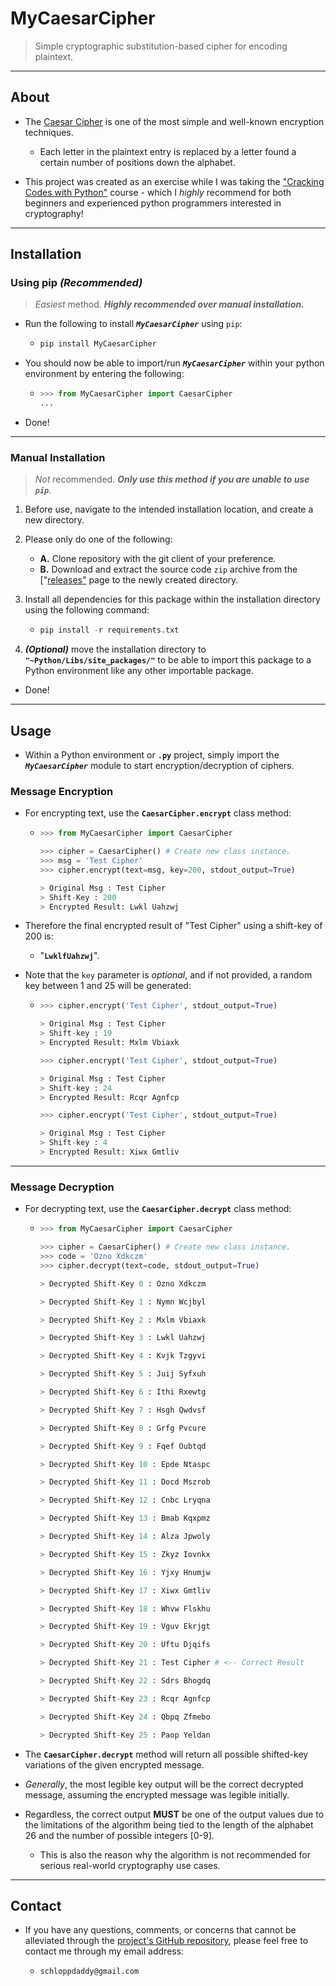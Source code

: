 # MyCaesarCipher

> Simple cryptographic substitution-based cipher for encoding plaintext.

---

## About

- The [Caesar Cipher](https://en.wikipedia.org/wiki/Caesar_cipher) is one of the most simple and well-known encryption techniques.

  - Each letter in the plaintext entry is replaced by a letter found a certain number of positions down the alphabet.

- This project was created as an exercise while I was taking the ["Cracking Codes with Python"](https://inventwithpython.com/cracking/) course - which I _highly_ recommend for both beginners and experienced python programmers interested in cryptography!

---

## Installation

### Using pip _(Recommended)_

> _Easiest_ method. _**Highly recommended over manual installation.**_

- Run the following to install _**`MyCaesarCipher`**_ using `pip`:

  - ```python
    pip install MyCaesarCipher
    ```

- You should now be able to import/run _**`MyCaesarCipher`**_ within your python environment by entering the following:

  - ```python
    >>> from MyCaesarCipher import CaesarCipher
    ...
    ```

- Done!

---

### Manual Installation

> _Not_ recommended. _**Only use this method if you are unable to use `pip`**_.

1. Before use, navigate to the intended installation location, and create a new directory.

2. Please only do one of the following:

    - **A.** Clone repository with the git client of your preference.
    - **B.** Download and extract the source code `zip` archive from the ["[releases"](https://github.com/schlopp96/MyCaesarCipher/releases) page to the newly created directory.

3. Install all dependencies for this package within the installation directory using the following command:

    - ```python
      pip install -r requirements.txt
      ```

4. _**(Optional)**_ move the installation directory to **`"~Python/Libs/site_packages/"`** to be able to import this package to a Python environment like any other importable package.

- Done!

---

## Usage

- Within a Python environment or **`.py`** project, simply import the _**`MyCaesarCipher`**_ module to start encryption/decryption of ciphers.

### Message Encryption

- For encrypting text, use the **`CaesarCipher.encrypt`** class method:

  - ```python
    >>> from MyCaesarCipher import CaesarCipher

    >>> cipher = CaesarCipher() # Create new class instance.
    >>> msg = 'Test Cipher'
    >>> cipher.encrypt(text=msg, key=200, stdout_output=True)

    > Original Msg : Test Cipher
    > Shift-Key : 200
    > Encrypted Result: Lwkl Uahzwj
    ```

- Therefore the final encrypted result of "Test Cipher" using a shift-key of 200 is:

  - "**`LwklfUahzwj`**".

- Note that the `key` parameter is _optional_, and if not provided, a random key between 1 and 25 will be generated:

  - ```python
    >>> cipher.encrypt('Test Cipher', stdout_output=True)

    > Original Msg : Test Cipher
    > Shift-key : 19
    > Encrypted Result: Mxlm Vbiaxk

    >>> cipher.encrypt('Test Cipher', stdout_output=True)

    > Original Msg : Test Cipher
    > Shift-key : 24
    > Encrypted Result: Rcqr Agnfcp

    >>> cipher.encrypt('Test Cipher', stdout_output=True)

    > Original Msg : Test Cipher
    > Shift-key : 4
    > Encrypted Result: Xiwx Gmtliv
    ```

---

### Message Decryption

- For decrypting text, use the **`CaesarCipher.decrypt`** class method:

  - ```python
    >>> from MyCaesarCipher import CaesarCipher

    >>> cipher = CaesarCipher() # Create new class instance.
    >>> code = 'Ozno Xdkczm'
    >>> cipher.decrypt(text=code, stdout_output=True)

    > Decrypted Shift-Key 0 : Ozno Xdkczm

    > Decrypted Shift-Key 1 : Nymn Wcjbyl

    > Decrypted Shift-Key 2 : Mxlm Vbiaxk

    > Decrypted Shift-Key 3 : Lwkl Uahzwj

    > Decrypted Shift-Key 4 : Kvjk Tzgyvi

    > Decrypted Shift-Key 5 : Juij Syfxuh

    > Decrypted Shift-Key 6 : Ithi Rxewtg

    > Decrypted Shift-Key 7 : Hsgh Qwdvsf

    > Decrypted Shift-Key 8 : Grfg Pvcure

    > Decrypted Shift-Key 9 : Fqef Oubtqd

    > Decrypted Shift-Key 10 : Epde Ntaspc

    > Decrypted Shift-Key 11 : Docd Mszrob

    > Decrypted Shift-Key 12 : Cnbc Lryqna

    > Decrypted Shift-Key 13 : Bmab Kqxpmz

    > Decrypted Shift-Key 14 : Alza Jpwoly

    > Decrypted Shift-Key 15 : Zkyz Iovnkx

    > Decrypted Shift-Key 16 : Yjxy Hnumjw

    > Decrypted Shift-Key 17 : Xiwx Gmtliv

    > Decrypted Shift-Key 18 : Whvw Flskhu

    > Decrypted Shift-Key 19 : Vguv Ekrjgt

    > Decrypted Shift-Key 20 : Uftu Djqifs

    > Decrypted Shift-Key 21 : Test Cipher # <-- Correct Result

    > Decrypted Shift-Key 22 : Sdrs Bhogdq

    > Decrypted Shift-Key 23 : Rcqr Agnfcp

    > Decrypted Shift-Key 24 : Qbpq Zfmebo

    > Decrypted Shift-Key 25 : Paop Yeldan
    ```

- The **`CaesarCipher.decrypt`** method will return all possible shifted-key variations of the given encrypted message.

- _Generally_, the most legible key output will be the correct decrypted message, assuming the encrypted message was legible initially.

- Regardless, the correct output **MUST** be one of the output values due to the limitations of the algorithm being tied to the length of the alphabet 26 and the number of possible integers [0-9].
  - This is also the reason why the algorithm is not recommended for serious real-world cryptography use cases.

---

## Contact

- If you have any questions, comments, or concerns that cannot be alleviated through the [project's GitHub repository](https://github.com/schlopp96/MyCaesarCipher), please feel free to contact me through my email address:

  - `schloppdaddy@gmail.com`
